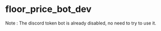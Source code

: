 # floor_price_bot_dev

Note : The discord token bot is already disabled, no need to try to use it. 
